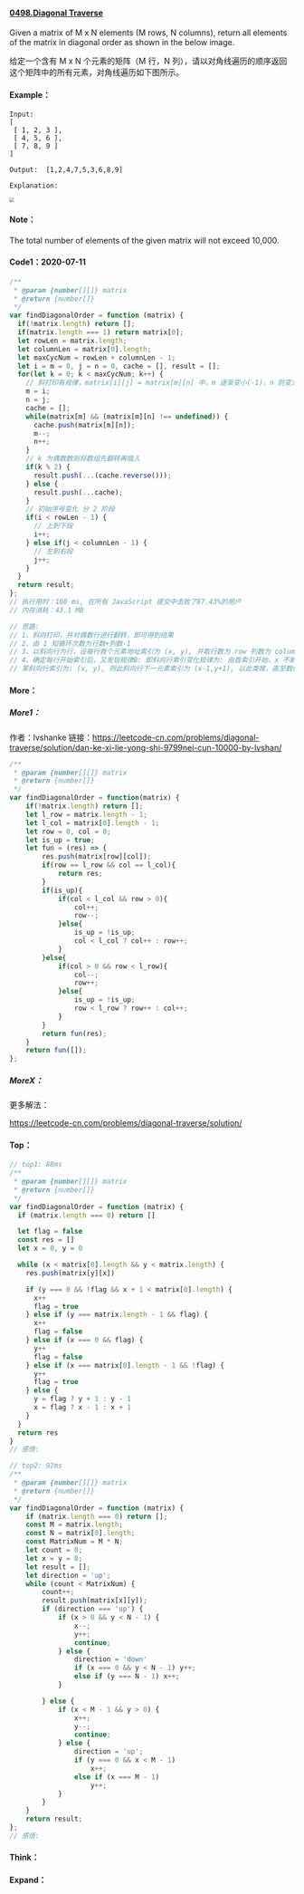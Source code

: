 #### [0498.Diagonal Traverse](https://leetcode-cn.com/problems/diagonal-traverse/)

Given a matrix of M x N elements (M rows, N columns), return all elements of the matrix in diagonal order as shown in the below image.

给定一个含有 M x N 个元素的矩阵（M 行，N 列），请以对角线遍历的顺序返回这个矩阵中的所有元素，对角线遍历如下图所示。



#### Example：

```
Input:
[
 [ 1, 2, 3 ],
 [ 4, 5, 6 ],
 [ 7, 8, 9 ]
]

Output:  [1,2,4,7,5,3,6,8,9]

Explanation:
```

<img src="/Users/rjwx60/Documents/FE/Github/Blog/Source/Image/Algorithm/Algorithm/0498.png" style="zoom:50%;" align="" />

#### Note：

The total number of elements of the given matrix will not exceed 10,000.



#### Code1：2020-07-11

```javascript
/**
 * @param {number[][]} matrix
 * @return {number[]}
 */
var findDiagonalOrder = function (matrix) {
  if(!matrix.length) return [];
  if(matrix.length === 1) return matrix[0];
  let rowLen = matrix.length;
  let columnLen = matrix[0].length;
  let maxCycNum = rowLen + columnLen - 1;
  let i = m = 0, j = n = 0, cache = [], result = [];
  for(let k = 0; k < maxCycNum; k++) {
    // 斜打印有规律，matrix[i][j] = matrix[m][n] 中，m 逐渐变小(-1)，n 则变大(+1)
    m = i;
    n = j;
    cache = [];
    while(matrix[m] && (matrix[m][n] !== undefined)) {
      cache.push(matrix[m][n]);
      m--;
      n++;
    }
    // k 为偶数数则将数组先翻转再插入
    if(k % 2) {
      result.push(...(cache.reverse()));
    } else {
      result.push(...cache);
    }
    // 初始序号变化 分 2 阶段
    if(i < rowLen - 1) {
      // 上到下段
      i++;
    } else if(j < columnLen - 1) {
      // 左到右段
      j++;
    }
  }
  return result;
};
// 执行用时：108 ms, 在所有 JavaScript 提交中击败了87.43%的用户
// 内存消耗：43.1 MB

// 思路:
// 1、斜向打印，并对偶数行进行翻转，即可得到结果
// 2、由 1 知循环次数为行数+列数-1
// 3、以斜向行为行，设每行首个元素地址索引为 (x, y), 并取行数为 row 列数为 column，发现规律A: 当 x < row - 1 时，不断增加，直至为 row - 1, 此时 y 才开始增加；可画图示意; 
// 4、确定每行开始索引后，又发现规律B: 即斜向行索引变化规律为: 由首索引开始，x 不断 - 1，且 y 不断 + 1，直至无此元素；比如：
// 某斜向行索引为: (x, y), 则此斜向行下一元素索引为 (x-1,y+1), 以此类推，直至数组无此元素；
```



#### More：

##### More1：

作者：lvshanke
链接：https://leetcode-cn.com/problems/diagonal-traverse/solution/dan-ke-xi-lie-yong-shi-9799nei-cun-10000-by-lvshan/

```javascript
/**
 * @param {number[][]} matrix
 * @return {number[]}
 */
var findDiagonalOrder = function(matrix) {
    if(!matrix.length) return [];
    let l_row = matrix.length - 1;
    let l_col = matrix[0].length - 1;
    let row = 0, col = 0;
    let is_up = true;
    let fun = (res) => {
        res.push(matrix[row][col]);
        if(row == l_row && col == l_col){
            return res;
        }
        if(is_up){
            if(col < l_col && row > 0){
                col++;
                row--;
            }else{
                is_up = !is_up;
                col < l_col ? col++ : row++;
            }
        }else{
            if(col > 0 && row < l_row){
                col--;
                row++;
            }else{
                is_up = !is_up;
                row < l_row ? row++ : col++;
            }
        }
        return fun(res);
    }
    return fun([]);
};
```



##### MoreX：

更多解法：

https://leetcode-cn.com/problems/diagonal-traverse/solution/



#### Top：

```javascript
// top1: 88ms
/**
 * @param {number[][]} matrix
 * @return {number[]}
 */
var findDiagonalOrder = function (matrix) {
  if (matrix.length === 0) return []

  let flag = false
  const res = []
  let x = 0, y = 0

  while (x < matrix[0].length && y < matrix.length) {
    res.push(matrix[y][x])

    if (y === 0 && !flag && x + 1 < matrix[0].length) {
      x++
      flag = true
    } else if (y === matrix.length - 1 && flag) {
      x++
      flag = false
    } else if (x === 0 && flag) {
      y++
      flag = false
    } else if (x === matrix[0].length - 1 && !flag) {
      y++
      flag = true
    } else {
      y = flag ? y + 1 : y - 1
      x = flag ? x - 1 : x + 1
    }
  }
  return res
}
// 感悟:

// top2: 92ms
/**
 * @param {number[][]} matrix
 * @return {number[]}
 */
var findDiagonalOrder = function (matrix) {
    if (matrix.length === 0) return [];
    const M = matrix.length;
    const N = matrix[0].length;
    const MatrixNum = M * N;
    let count = 0;
    let x = y = 0;
    let result = [];
    let direction = 'up';
    while (count < MatrixNum) {
        count++;
        result.push(matrix[x][y]);
        if (direction === 'up') {
            if (x > 0 && y < N - 1) {
                x--;
                y++;
                continue;
            } else {
                direction = 'down'
                if (x === 0 && y < N - 1) y++;
                else if (y === N - 1) x++;
            }

        } else {
            if (x < M - 1 && y > 0) {
                x++;
                y--;
                continue;
            } else {
                direction = 'up';
                if (y === 0 && x < M - 1)
                    x++;
                else if (x === M - 1)
                    y++;
            }
        }
    }
    return result;
};
// 感悟:
```



#### Think：

#### Expand：

